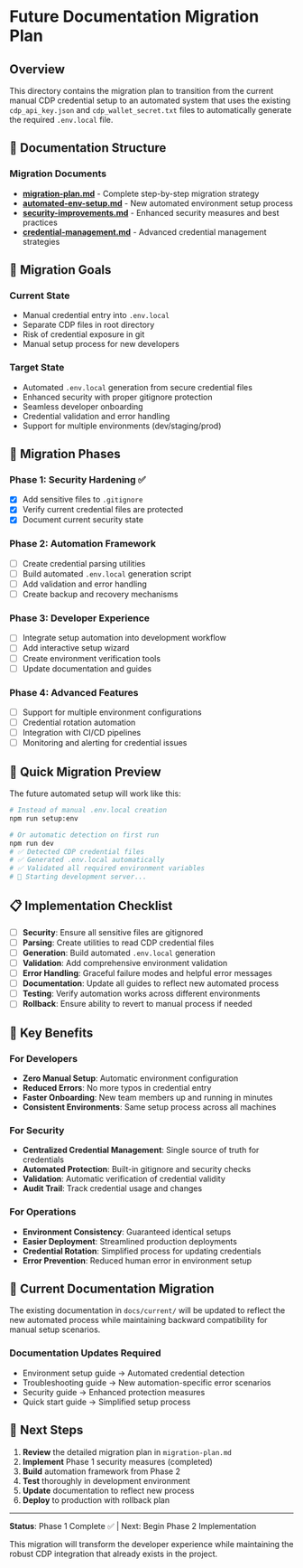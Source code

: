 # Future Documentation Migration Plan

## Overview

This directory contains the migration plan to transition from the current manual CDP credential setup to an automated system that uses the existing `cdp_api_key.json` and `cdp_wallet_secret.txt` files to automatically generate the required `.env.local` file.

## 📁 Documentation Structure

### Migration Documents

- **[migration-plan.md](./migration-plan.md)** - Complete step-by-step migration strategy
- **[automated-env-setup.md](./automated-env-setup.md)** - New automated environment setup process
- **[security-improvements.md](./security-improvements.md)** - Enhanced security measures and best practices
- **[credential-management.md](./credential-management.md)** - Advanced credential management strategies

## 🎯 Migration Goals

### Current State
- Manual credential entry into `.env.local`
- Separate CDP files in root directory
- Risk of credential exposure in git
- Manual setup process for new developers

### Target State
- Automated `.env.local` generation from secure credential files
- Enhanced security with proper gitignore protection
- Seamless developer onboarding
- Credential validation and error handling
- Support for multiple environments (dev/staging/prod)

## 🔄 Migration Phases

### Phase 1: Security Hardening ✅
- [x] Add sensitive files to `.gitignore`
- [x] Verify current credential files are protected
- [x] Document current security state

### Phase 2: Automation Framework
- [ ] Create credential parsing utilities
- [ ] Build automated `.env.local` generation script
- [ ] Add validation and error handling
- [ ] Create backup and recovery mechanisms

### Phase 3: Developer Experience
- [ ] Integrate setup automation into development workflow
- [ ] Add interactive setup wizard
- [ ] Create environment verification tools
- [ ] Update documentation and guides

### Phase 4: Advanced Features
- [ ] Support for multiple environment configurations
- [ ] Credential rotation automation
- [ ] Integration with CI/CD pipelines
- [ ] Monitoring and alerting for credential issues

## 🚀 Quick Migration Preview

The future automated setup will work like this:

```bash
# Instead of manual .env.local creation
npm run setup:env

# Or automatic detection on first run
npm run dev
# ✅ Detected CDP credential files
# ✅ Generated .env.local automatically
# ✅ Validated all required environment variables
# 🚀 Starting development server...
```

## 📋 Implementation Checklist

- [ ] **Security**: Ensure all sensitive files are gitignored
- [ ] **Parsing**: Create utilities to read CDP credential files
- [ ] **Generation**: Build automated `.env.local` generation
- [ ] **Validation**: Add comprehensive environment validation
- [ ] **Error Handling**: Graceful failure modes and helpful error messages
- [ ] **Documentation**: Update all guides to reflect new automated process
- [ ] **Testing**: Verify automation works across different environments
- [ ] **Rollback**: Ensure ability to revert to manual process if needed

## 🔗 Key Benefits

### For Developers
- **Zero Manual Setup**: Automatic environment configuration
- **Reduced Errors**: No more typos in credential entry
- **Faster Onboarding**: New team members up and running in minutes
- **Consistent Environments**: Same setup process across all machines

### For Security
- **Centralized Credential Management**: Single source of truth for credentials
- **Automated Protection**: Built-in gitignore and security checks
- **Validation**: Automatic verification of credential validity
- **Audit Trail**: Track credential usage and changes

### For Operations
- **Environment Consistency**: Guaranteed identical setups
- **Easier Deployment**: Streamlined production deployments
- **Credential Rotation**: Simplified process for updating credentials
- **Error Prevention**: Reduced human error in environment setup

## 📖 Current Documentation Migration

The existing documentation in `docs/current/` will be updated to reflect the new automated process while maintaining backward compatibility for manual setup scenarios.

### Documentation Updates Required
- Environment setup guide → Automated credential detection
- Troubleshooting guide → New automation-specific error scenarios
- Security guide → Enhanced protection measures
- Quick start guide → Simplified setup process

## 🎪 Next Steps

1. **Review** the detailed migration plan in `migration-plan.md`
2. **Implement** Phase 1 security measures (completed)
3. **Build** automation framework from Phase 2
4. **Test** thoroughly in development environment
5. **Update** documentation to reflect new process
6. **Deploy** to production with rollback plan

---

**Status**: Phase 1 Complete ✅ | Next: Begin Phase 2 Implementation

This migration will transform the developer experience while maintaining the robust CDP integration that already exists in the project.
